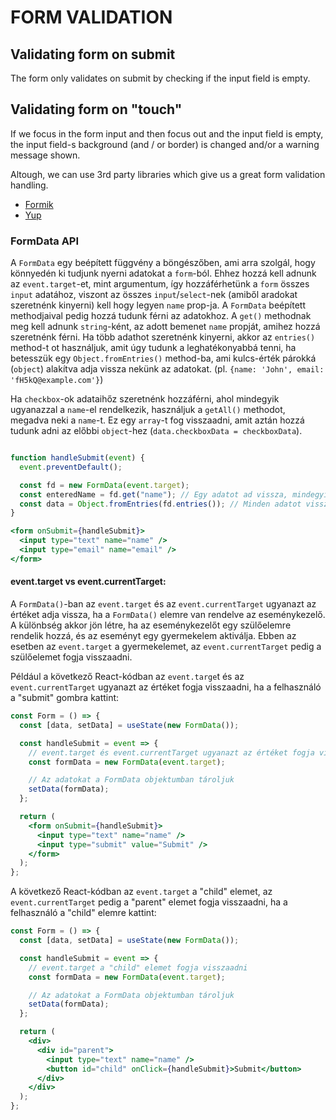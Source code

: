 # FORM VALIDATION

## Validating form on submit

The form only validates on submit by checking if the input field is empty.

## Validating form on "touch"

If we focus in the form input and then focus out and the input field is empty, the input field-s background (and / or border) is changed and/or a warning message shown.

Altough, we can use 3rd party libraries which give us a great form validation handling.

- [Formik](https://formik.org/)
- [Yup](https://github.com/jquense/yup)


### FormData API

A `FormData` egy beépített függvény a böngészőben, ami arra szolgál, hogy könnyedén ki tudjunk nyerni adatokat a `form`-ból. Ehhez hozzá kell adnunk az `event.target`-et, mint argumentum, így hozzáférhetünk a `form` összes `input` adatához, viszont az összes `input`/`select`-nek (amiből aradokat szeretnénk kinyerni) kell hogy legyen `name` prop-ja. A `FormData` beépített methodjaival pedig hozzá tudunk férni az adatokhoz. A `get()` methodnak meg kell adnunk `string`-ként, az adott bemenet `name` propját, amihez hozzá szeretnénk férni. Ha több adathot szeretnénk kinyerni, akkor az `entries()` method-t ot használjuk, amit úgy tudunk a leghatékonyabbá tenni, ha betesszük egy `Object.fromEntries()` method-ba, ami kulcs-érték párokká (`object`) alakítva adja vissza nekünk az adatokat. 
(pl. `{name: 'John', email: 'fH5kQ@example.com'}`)

Ha `checkbox`-ok adataihőz szeretnénk hozzáférni, ahol mindegyik ugyanazzal a `name`-el rendelkezik, használjuk a `getAll()` methodot, megadva neki a `name`-t. Ez egy `array`-t fog visszaadni, amit aztán hozzá tudunk adni az előbbi `object`-hez (`data.checkboxData = checkboxData`).

```jsx

function handleSubmit(event) {
  event.preventDefault();

  const fd = new FormData(event.target);
  const enteredName = fd.get("name"); // Egy adatot ad vissza, mindegyikhez külön kell felvenni
  const data = Object.fromEntries(fd.entries()); // Minden adatot visszaad a formből objetctként
}

<form onSubmit={handleSubmit}>
  <input type="text" name="name" />
  <input type="email" name="email" />
</form>
```

#### event.target vs event.currentTarget:

A `FormData()`-ban az `event.target` és az `event.currentTarget` ugyanazt az értéket adja vissza, ha a `FormData()` elemre van rendelve az eseménykezelő. A különbség akkor jön létre, ha az eseménykezelőt egy szülőelemre rendelik hozzá, és az eseményt egy gyermekelem aktiválja. Ebben az esetben az `event.target` a gyermekelemet, az `event.currentTarget` pedig a szülőelemet fogja visszaadni.

Például a következő React-kódban az `event.targe`t és az `event.currentTarget` ugyanazt az értéket fogja visszaadni, ha a felhasználó a "submit" gombra kattint:

```jsx
const Form = () => {
  const [data, setData] = useState(new FormData());

  const handleSubmit = event => {
    // event.target és event.currentTarget ugyanazt az értéket fogja visszaadni
    const formData = new FormData(event.target);

    // Az adatokat a FormData objektumban tároljuk
    setData(formData);
  };

  return (
    <form onSubmit={handleSubmit}>
      <input type="text" name="name" />
      <input type="submit" value="Submit" />
    </form>
  );
};
```

A következő React-kódban az `event.target` a "child" elemet, az `event.currentTarget` pedig a "parent" elemet fogja visszaadni, ha a felhasználó a "child" elemre kattint:

```jsx
const Form = () => {
  const [data, setData] = useState(new FormData());

  const handleSubmit = event => {
    // event.target a "child" elemet fogja visszaadni
    const formData = new FormData(event.target);

    // Az adatokat a FormData objektumban tároljuk
    setData(formData);
  };

  return (
    <div>
      <div id="parent">
        <input type="text" name="name" />
        <button id="child" onClick={handleSubmit}>Submit</button>
      </div>
    </div>
  );
};
```